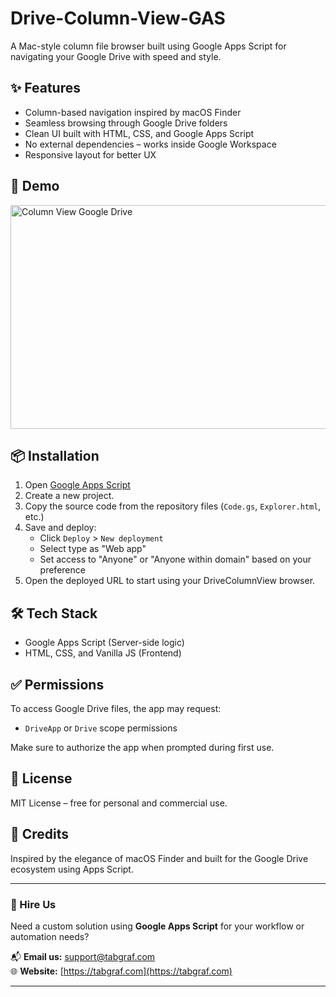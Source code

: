# Drive-Column-View-GAS
A Mac-style column file browser built using Google Apps Script for navigating your Google Drive with speed and style.

## ✨ Features

- Column-based navigation inspired by macOS Finder
- Seamless browsing through Google Drive folders
- Clean UI built with HTML, CSS, and Google Apps Script
- No external dependencies – works inside Google Workspace
- Responsive layout for better UX

## 🚀 Demo

<img width="677" height="358" alt="Column View Google Drive" src="https://github.com/user-attachments/assets/b3100c8b-6698-4f4c-9095-40f7fbdcb2a9" />

## 📦 Installation

1. Open [Google Apps Script](https://script.google.com/)
2. Create a new project.
3. Copy the source code from the repository files (`Code.gs`, `Explorer.html`, etc.)
4. Save and deploy:
   - Click `Deploy` > `New deployment`
   - Select type as "Web app"
   - Set access to "Anyone" or "Anyone within domain" based on your preference
5. Open the deployed URL to start using your DriveColumnView browser.

## 🛠 Tech Stack

- Google Apps Script (Server-side logic)
- HTML, CSS, and Vanilla JS (Frontend)


## ✅ Permissions

To access Google Drive files, the app may request:
- `DriveApp` or `Drive` scope permissions

Make sure to authorize the app when prompted during first use.

## 📄 License

MIT License – free for personal and commercial use.

## 🙌 Credits

Inspired by the elegance of macOS Finder and built for the Google Drive ecosystem using Apps Script.

---

### 💼 Hire Us

Need a custom solution using **Google Apps Script** for your workflow or automation needs?

📬 **Email us:** [support@tabgraf.com](mailto:support@tabgraf.com)  
🌐 **Website:** [https://tabgraf.com](https://tabgraf.com)

---

